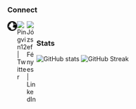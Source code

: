 ### Connect

[<img align="left" alt="pingvin12.github.io" width="22px" src="https://raw.githubusercontent.com/iconic/open-iconic/master/svg/globe.svg" />][website]
[<img align="left" alt="Pingvin12 | Twitter" width="22px" src="https://cdn.jsdelivr.net/npm/simple-icons@v3/icons/twitter.svg" />][twitter]
[<img align="left" alt="József Fényes | LinkedIn" width="22px" src="https://cdn.jsdelivr.net/npm/simple-icons@v3/icons/linkedin.svg" />][linkedin]
</br>
### Stats

![GitHub stats](https://github-readme-stats.vercel.app/api?username=pingvin12&theme=gotham&show_icons=true&count_private=true&hide_title=true&hide_border=true)
![GitHub Streak](http://github-readme-streak-stats.herokuapp.com?user=pingvin12&theme=gotham&hide_border=true&date_format=M%20j%5B%2C%20Y%5D)

[website]: https://pingvin12.github.io
[twitter]: https://twitter.com/FenyesjJozsef
[linkedin]: https://linkedin.com/in/jozsef-f-6bb72118b/
